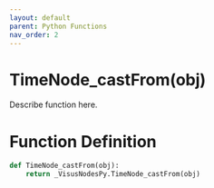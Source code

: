 ```yaml
---
layout: default
parent: Python Functions
nav_order: 2
---
```


# TimeNode_castFrom(obj)

Describe function here.

# Function Definition

```python
def TimeNode_castFrom(obj):
    return _VisusNodesPy.TimeNode_castFrom(obj)
```